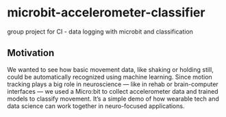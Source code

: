 # microbit-accelerometer-classifier
group project for CI - data logging with microbit and classification

## Motivation

We wanted to see how basic movement data, like shaking or holding still, could be automatically recognized using machine learning. Since motion tracking plays a big role in neuroscience — like in rehab or brain-computer interfaces — we used a Micro:bit to collect accelerometer data and trained models to classify movement. It’s a simple demo of how wearable tech and data science can work together in neuro-focused applications.
